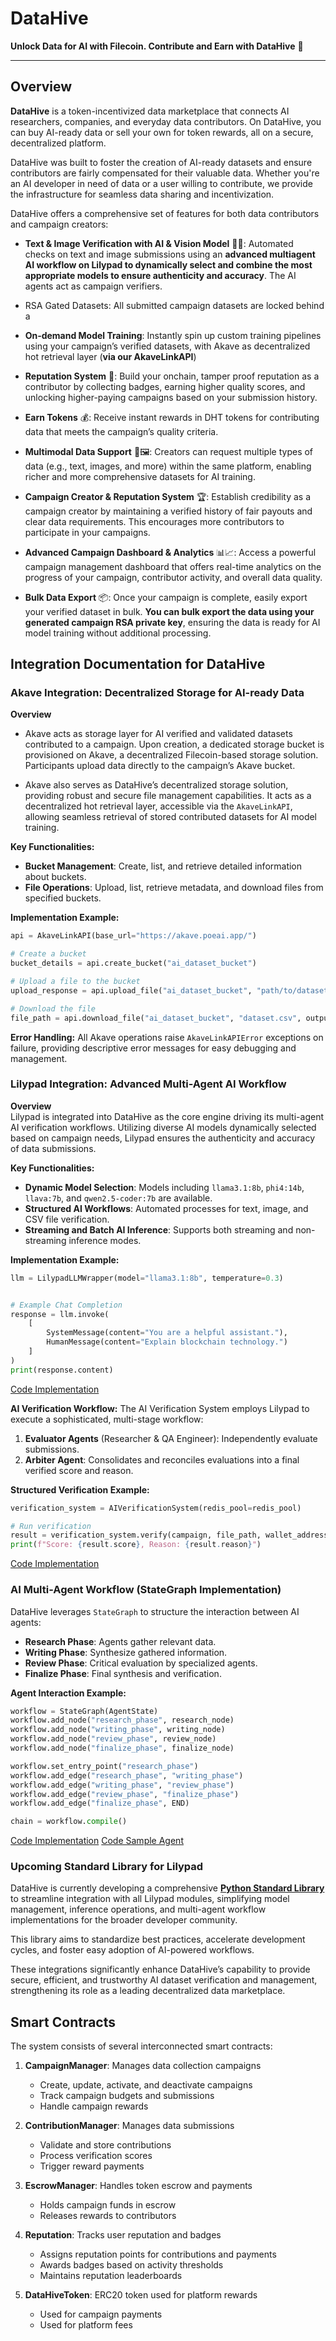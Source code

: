 # DataHive

**Unlock Data for AI with Filecoin. Contribute and Earn with DataHive** 🚀

---

## Overview

**DataHive** is a token-incentivized data marketplace that connects AI researchers, companies, and everyday data contributors. On DataHive, you can buy AI-ready data or sell your own for token rewards, all on a secure, decentralized platform. 

DataHive was built  to foster the creation of AI-ready datasets and ensure contributors are fairly compensated for their valuable data. Whether you're an AI developer in need of data or a user willing to contribute, we provide the infrastructure for seamless data sharing and incentivization.

DataHive offers a comprehensive set of features for both data contributors and campaign creators:

- **Text & Image Verification with AI & Vision Model** 🤖📸: Automated checks on text and image submissions using an **advanced multiagent AI workflow on Lilypad to dynamically select and combine the most appropriate models to ensure authenticity and accuracy**. The AI agents act as campaign verifiers.

- RSA Gated Datasets: All submitted campaign datasets are locked behind a

- **On‑demand Model Training**: Instantly spin up custom training pipelines using your campaign’s verified datasets, with Akave as decentralized hot retrieval layer (**via our AkaveLinkAPI**) 

- **Reputation System** 🌟: Build your onchain, tamper proof reputation as a contributor by collecting badges, earning higher quality scores, and unlocking higher-paying campaigns based on your submission history.

- **Earn Tokens** 💰: Receive instant rewards in DHT tokens for contributing data that meets the campaign’s quality criteria.

- **Multimodal Data Support** 📝🖼️: Creators can request multiple types of data (e.g., text, images, and more) within the same platform, enabling richer and more comprehensive datasets for AI training.

- **Campaign Creator & Reputation System** 🏆: Establish credibility as a campaign creator by maintaining a verified history of fair payouts and clear data requirements. This encourages more contributors to participate in your campaigns.

- **Advanced Campaign Dashboard & Analytics** 📊📈: Access a powerful campaign management dashboard that offers real-time analytics on the progress of your campaign, contributor activity, and overall data quality.

- **Bulk Data Export** 📦: Once your campaign is complete, easily export your verified dataset in bulk. **You can bulk export the data using your generated campaign RSA private key**, ensuring the data is ready for AI model training without additional processing.
  

## Integration Documentation for DataHive

### Akave Integration: Decentralized Storage for AI-ready Data

**Overview**  
- Akave acts as storage layer for AI verified and validated datasets contributed to a campaign. Upon creation, a dedicated storage bucket is provisioned on Akave, a decentralized Filecoin-based storage solution. Participants upload data directly to the campaign’s Akave bucket.

- Akave also serves as DataHive’s decentralized storage solution, providing robust and secure file management capabilities. It acts as a decentralized hot retrieval layer, accessible via the `AkaveLinkAPI`, allowing seamless retrieval of stored contributed datasets for AI model training.

**Key Functionalities:**
- **Bucket Management**: Create, list, and retrieve detailed information about buckets.
- **File Operations**: Upload, list, retrieve metadata, and download files from specified buckets.

**Implementation Example:**

```python
api = AkaveLinkAPI(base_url="https://akave.poeai.app/")

# Create a bucket
bucket_details = api.create_bucket("ai_dataset_bucket")

# Upload a file to the bucket
upload_response = api.upload_file("ai_dataset_bucket", "path/to/dataset.csv")

# Download the file
file_path = api.download_file("ai_dataset_bucket", "dataset.csv", output_dir="./downloads")
```

**Error Handling:**
All Akave operations raise `AkaveLinkAPIError` exceptions on failure, providing descriptive error messages for easy debugging and management.




### Lilypad Integration: Advanced Multi-Agent AI Workflow

**Overview**  
Lilypad is integrated into DataHive as the core engine driving its multi-agent AI verification workflows. Utilizing diverse AI models dynamically selected based on campaign needs, Lilypad ensures the authenticity and accuracy of data submissions.

**Key Functionalities:**
- **Dynamic Model Selection**: Models including `llama3.1:8b`, `phi4:14b`, `llava:7b`, and `qwen2.5-coder:7b` are available.
- **Structured AI Workflows**: Automated processes for text, image, and CSV file verification.
- **Streaming and Batch AI Inference**: Supports both streaming and non-streaming inference modes.

**Implementation Example:**

```python
llm = LilypadLLMWrapper(model="llama3.1:8b", temperature=0.3)


# Example Chat Completion
response = llm.invoke(
    [
        SystemMessage(content="You are a helpful assistant."),
        HumanMessage(content="Explain blockchain technology.")
    ]
)
print(response.content)
```
[Code Implementation](backend/app/ai_verification/lilypad.py)

**AI Verification Workflow:**
The AI Verification System employs Lilypad to execute a sophisticated, multi-stage workflow:

1. **Evaluator Agents** (Researcher & QA Engineer): Independently evaluate submissions.
2. **Arbiter Agent**: Consolidates and reconciles evaluations into a final verified score and reason.

**Structured Verification Example:**

```python
verification_system = AIVerificationSystem(redis_pool=redis_pool)

# Run verification
result = verification_system.verify(campaign, file_path, wallet_address)
print(f"Score: {result.score}, Reason: {result.reason}")
```
[Code Implementation](backend/app/ai_verification/services.py)




### AI Multi-Agent Workflow (StateGraph Implementation)

DataHive leverages `StateGraph` to structure the interaction between AI agents:

- **Research Phase**: Agents gather relevant data.
- **Writing Phase**: Synthesize gathered information.
- **Review Phase**: Critical evaluation by specialized agents.
- **Finalize Phase**: Final synthesis and verification.

**Agent Interaction Example:**

```python
workflow = StateGraph(AgentState)
workflow.add_node("research_phase", research_node)
workflow.add_node("writing_phase", writing_node)
workflow.add_node("review_phase", review_node)
workflow.add_node("finalize_phase", finalize_node)

workflow.set_entry_point("research_phase")
workflow.add_edge("research_phase", "writing_phase")
workflow.add_edge("writing_phase", "review_phase")
workflow.add_edge("review_phase", "finalize_phase")
workflow.add_edge("finalize_phase", END)

chain = workflow.compile()
```
[Code Implementation](backend/app/ai_verification/services.py)
[Code Sample Agent](backend/app/ai_verification/agent.py)


### Upcoming Standard Library for Lilypad

DataHive is currently developing a comprehensive [**Python Standard Library**](https://github.com/0xTemplar/lilypad-python) to streamline integration with all Lilypad modules, simplifying model management, inference operations, and multi-agent workflow implementations for the broader developer community.

This library aims to standardize best practices, accelerate development cycles, and foster easy adoption of AI-powered workflows.


These integrations significantly enhance DataHive’s capability to provide secure, efficient, and trustworthy AI dataset verification and management, strengthening its role as a leading decentralized data marketplace.

## Smart Contracts

The system consists of several interconnected smart contracts:

1. **CampaignManager**: Manages data collection campaigns

   - Create, update, activate, and deactivate campaigns
   - Track campaign budgets and submissions
   - Handle campaign rewards

2. **ContributionManager**: Manages data submissions

   - Validate and store contributions
   - Process verification scores
   - Trigger reward payments

3. **EscrowManager**: Handles token escrow and payments

   - Holds campaign funds in escrow
   - Releases rewards to contributors

4. **Reputation**: Tracks user reputation and badges

   - Assigns reputation points for contributions and payments
   - Awards badges based on activity thresholds
   - Maintains reputation leaderboards

5. **DataHiveToken**: ERC20 token used for platform rewards

   - Used for campaign payments
   - Used for platform fees
